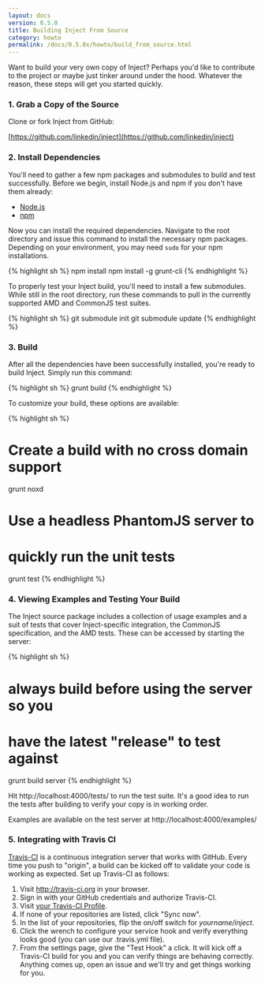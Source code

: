 ```yaml
---
layout: docs
version: 0.5.0
title: Building Inject From Source
category: howto
permalink: /docs/0.5.0x/howto/build_from_source.html
---
```


Want to build your very own copy of Inject? Perhaps you'd like to contribute to the project or maybe just tinker around under the hood. Whatever the reason, these steps will get you started quickly.


### 1. Grab a Copy of the Source

Clone or fork Inject from GitHub:

[https://github.com/linkedin/inject](https://github.com/linkedin/inject)


### 2. Install Dependencies

You'll need to gather a few npm packages and submodules to build and test successfully. Before we begin, install Node.js and npm if you don't have them already:

* [Node.js](http://nodejs.org/)
* [npm](http://npmjs.org/)

Now you can install the required dependencies. Navigate to the root directory and issue this command to install the necessary npm packages. Depending on your environment, you may need `sudo` for your npm installations.

{% highlight sh %}
npm install
npm install -g grunt-cli
{% endhighlight %}

To properly test your Inject build, you'll need to install a few submodules. While still in the root directory, run these commands to pull in the currently supported AMD and CommonJS test suites.

{% highlight sh %}
git submodule init
git submodule update
{% endhighlight %}


### 3. Build

After all the dependencies have been successfully installed, you're ready to build Inject. Simply run this command:

{% highlight sh %}
grunt build
{% endhighlight %}

To customize your build, these options are available:

{% highlight sh %}
# Create a build with no cross domain support
grunt noxd

# Use a headless PhantomJS server to
# quickly run the unit tests
grunt test
{% endhighlight %}


### 4. Viewing Examples and Testing Your Build

The Inject source package includes a collection of usage examples and a suit of tests that cover Inject-specific integration, the CommonJS specification, and the AMD tests. These can be accessed by starting the server:

{% highlight sh %}
# always build before using the server so you
# have the latest "release" to test against
grunt build server
{% endhighlight %}

Hit http://localhost:4000/tests/ to run the test suite. It's a good idea to run the tests after building to verify your copy is in working order.

Examples are available on the test server at http://localhost:4000/examples/


### 5. Integrating with Travis CI

[Travis-CI](http://travis-ci.org) is a continuous integration server that works with GitHub. Every time you push to "origin", a build can be kicked off to validate your code is working as expected. Set up Travis-CI as follows:

1. Visit http://travis-ci.org in your browser.
2. Sign in with your GitHub credentials and authorize Travis-CI.
3. Visit [your Travis-CI Profile](http://travis-ci.org/profile).
4. If none of your repositories are listed, click "Sync now".
5. In the list of your repositories, flip the on/off switch for *yourname/inject*.
6. Click the wrench to configure your service hook and verify everything looks good (you can use our .travis.yml file).
7. From the settings page, give the "Test Hook" a click. It will kick off a Travis-CI build for you and you can verify things are behaving correctly. Anything comes up, open an issue and we'll try and get things working for you.